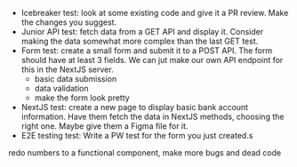 - Icebreaker test: look at some existing code and give it a PR review. Make the changes you suggest.
- Junior API test: fetch data from a GET API and display it. Consider making the data somewhat more complex than the last GET test.
- Form test: create a small form and submit it to a POST API. The form should have at least 3 fields. We can jut make our own API endpoint for this in the NextJS server.
  - basic data submission
  - data validation
  - make the form look pretty
- NextJS test: create a new page to display basic bank account information. Have them fetch the data in NextJS methods, choosing the right one. Maybe give them a Figma file for it.
- E2E testing test: Write a PW test for the form you just created.s

redo numbers to a functional component, make more bugs and dead code
